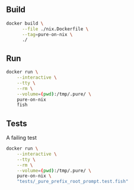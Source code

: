## Build

```sh
docker build \
      --file ./nix.Dockerfile \
      --tag=pure-on-nix \
      ./
```

## Run

```sh
docker run \
    --interactive \
    --tty \
    --rm \
    --volume=(pwd):/tmp/.pure/ \
    pure-on-nix
    fish
```

## Tests

A failing test

```sh
docker run \
    --interactive \
    --tty \
    --rm \
    --volume=(pwd):/tmp/.pure/ \
    pure-on-nix \
    "tests/_pure_prefix_root_prompt.test.fish"
```
